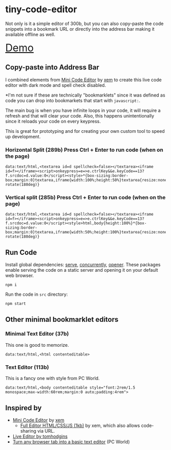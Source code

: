 # tiny-code-editor

Not only is it a simple editor of 300b, but you can also copy-paste the code snippets into a bookmark URL or directly into the address bar making it available offline as well.

<div style="font-size: 2rem">
<a href="http://lewdev.github.io/apps/tiny-code-editor">Demo</a>
</div>

## Copy-paste into Address Bar

I combined elements from [Mini Code Editor](https://xem.github.io/miniCodeEditor/) by [xem](https://twitter.com/MaximeEuziere) to create this live code editor with dark mode and spell check disabled.

*I'm not sure if these are technically "bookmarklets" since it was defined as code you can drop into bookmarkets that start with `javascript:`.

The main bug is when you have infinite loops in your code, it will require a refresh and that will clear your code. Also, this happens unintentionally since it reloads your code on every keypress.

This is great for prototyping and for creating your own custom tool to speed up development.

### Horizontal Split (289b) Press Ctrl + Enter to run code (when on the page)
```
data:text/html,<textarea id=d spellcheck=false></textarea><iframe id=f></iframe><script>onkeypress=e=>e.ctrlKey&&e.keyCode==13?f.srcdoc=d.value:0</script><style>*{box-sizing:border-box;margin:0}textarea,iframe{width:100%;height:50%}textarea{resize:none;filter:invert(1)hue-rotate(180deg)}
```

### Vertical split (285b) Press Ctrl + Enter to run code (when on the page)
```
data:text/html,<textarea id=d spellcheck=false></textarea><iframe id=f></iframe><script>onkeypress=e=>e.ctrlKey&&e.keyCode==13?f.srcdoc=d.value:0</script><style>html,body{height:100%}*{box-sizing:border-box;margin:0}textarea,iframe{width:50%;height:100%}textarea{resize:none;filter:invert(1)hue-rotate(180deg)}
```

## Run Code

Install global dependencies: [serve](https://www.npmjs.com/package/serve), [concurrently](https://www.npmjs.com/package/concurrently), [opener](https://www.npmjs.com/package/opener). These packages enable serving the code on a static server and opening it on your default web browser.
```
npm i
```

Run the code in `src` directory:
```
npm start
```

## Other minimal bookmarklet editors

### Minimal Text Editor (37b)
This one is good to memorize.
```
data:text/html,<html contenteditable>
```

### Text Editor (113b)
This is a fancy one with style from PC World.
```
data:text/html,<body contenteditable style="font:2rem/1.5 monospace;max-width:60rem;margin:0 auto;padding:4rem">
```

## Inspired by

* [Mini Code Editor](https://xem.github.io/miniCodeEditor/) by [xem](https://twitter.com/MaximeEuziere)
  * [Full Editor HTML/CSS/JS (1kb)](https://xem.github.io/miniCodeEditor/1.1/) by xem, which also allows code-sharing via URL.
* [Live Editor by tomhodgins](https://tomhodgins.github.io/liveeditor/index.html)
* [Turn any browser tab into a basic text editor](https://www.pcworld.com/article/2360940/turn-any-browser-tab-into-a-basic-text-editor.html) (PC World)
